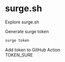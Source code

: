 # surge.sh

Explore surge.sh

Generate surge token

```bash
surge token
```

Add token to GitHub Action  
TOKEN_SURE
